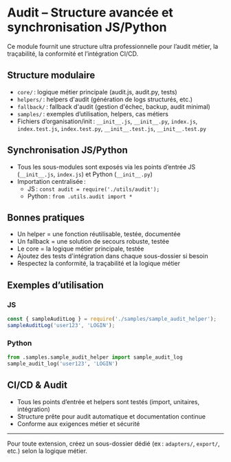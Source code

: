 # Audit – Structure avancée et synchronisation JS/Python

Ce module fournit une structure ultra professionnelle pour l’audit métier, la traçabilité, la conformité et l’intégration CI/CD.

## Structure modulaire
- `core/` : logique métier principale (audit.js, audit.py, tests)
- `helpers/` : helpers d'audit (génération de logs structurés, etc.)
- `fallback/` : fallback d'audit (gestion d'échec, backup, audit minimal)
- `samples/` : exemples d’utilisation, helpers, cas métiers
- Fichiers d’organisation/init : `__init__.js`, `__init__.py`, `index.js`, `index.test.js`, `index.test.py`, `__init__.test.js`, `__init__.test.py`

## Synchronisation JS/Python
- Tous les sous-modules sont exposés via les points d’entrée JS (`__init__.js`, `index.js`) et Python (`__init__.py`)
- Importation centralisée :
  - JS : `const audit = require('./utils/audit');`
  - Python : `from .utils.audit import *`

## Bonnes pratiques
- Un helper = une fonction réutilisable, testée, documentée
- Un fallback = une solution de secours robuste, testée
- Le core = la logique métier principale, testée
- Ajoutez des tests d'intégration dans chaque sous-dossier si besoin
- Respectez la conformité, la traçabilité et la logique métier

## Exemples d’utilisation

### JS
```js
const { sampleAuditLog } = require('./samples/sample_audit_helper');
sampleAuditLog('user123', 'LOGIN');
```

### Python
```python
from .samples.sample_audit_helper import sample_audit_log
sample_audit_log('user123', 'LOGIN')
```

## CI/CD & Audit
- Tous les points d’entrée et helpers sont testés (import, unitaires, intégration)
- Structure prête pour audit automatique et documentation continue
- Conforme aux exigences métier et sécurité

---
Pour toute extension, créez un sous-dossier dédié (ex : `adapters/`, `export/`, etc.) selon la logique métier.
